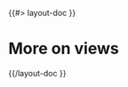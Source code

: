<!--
/**
 * @name            More...
 * @namespace       doc.views
 * @type            Markdown
 * @platform        md
 * @status          stable
 * @menu            Documentation / Views           /doc/views/more
 *
 * @since           2.0.0
 * @author    Olivier Bossel <olivier.bossel@gmail.com> (https://olivierbossel.com)
 */
-->

{{#> layout-doc }}

# More on views

{{/layout-doc }}
